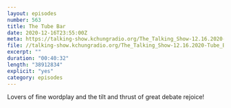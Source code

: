 ```yaml
---
layout: episodes
number: 563
title: The Tube Bar
date: 2020-12-16T23:55:00Z
meta: https://talking-show.kchungradio.org/The_Talking_Show-12.16.2020-Tube_Bar.mp3
file: //talking-show.kchungradio.org/The_Talking_Show-12.16.2020-Tube_Bar.mp3
excerpt: ""
duration: "00:40:32"
length: "38912834"
explicit: "yes"
category: episodes
---
```

Lovers of fine wordplay and the tilt and thrust of great debate rejoice! 
